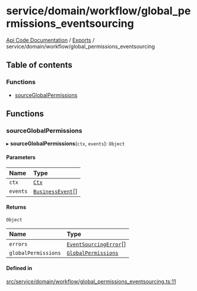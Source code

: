 # service/domain/workflow/global\_permissions\_eventsourcing
 
[Api Code Documentation](../README.md) / [Exports](../modules.md) / service/domain/workflow/global\_permissions\_eventsourcing

## Table of contents

### Functions

- [sourceGlobalPermissions](service_domain_workflow_global_permissions_eventsourcing.md#sourceglobalpermissions)

## Functions

### sourceGlobalPermissions

▸ **sourceGlobalPermissions**(`ctx`, `events`): `Object`

#### Parameters

| Name | Type |
| :------ | :------ |
| `ctx` | [`Ctx`](../interfaces/lib_ctx.Ctx.md) |
| `events` | [`BusinessEvent`](service_domain_business_event.md#businessevent)[] |

#### Returns

`Object`

| Name | Type |
| :------ | :------ |
| `errors` | [`EventSourcingError`](../classes/service_domain_errors_event_sourcing_error.EventSourcingError.md)[] |
| `globalPermissions` | [`GlobalPermissions`](../interfaces/service_domain_workflow_global_permissions.GlobalPermissions.md) |

#### Defined in

[src/service/domain/workflow/global_permissions_eventsourcing.ts:11](https://github.com/openkfw/TruBudget/blob/95e6f8a/api/src/service/domain/workflow/global_permissions_eventsourcing.ts#L11)
